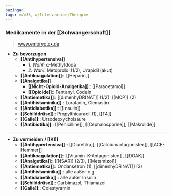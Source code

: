 ```yaml
---
bazinga: 
tags: m/m33, a/Intervention/Therapie
---
```

### Medikamente in der [[Schwangerschaft]]
> www.embryotox.de
- **Zu bevorzugen**
	- **[[Antihypertensiva]]** 
		- *1. Wahl:* ⍺-Methyldopa
		- *2. Wahl:* Metoprolol (1/2), Urapidil (akut)
	- **[[Antikoagulation]]**:: [[Heparin]]
	- **[[Analgetika]]**
		- **[[Nicht-Opioid-Analgetika]]**:: [[Paracetamol]]
		- **[[Opioide]]**:: Fentanyl, Codein
	- **[[Antiemetika]]**:: [[dimenhyDRINAT]] (1/2), [[MCP]] (2)
	- **[[Antihistaminika]]**:: Loratadin, Clemastin
	- **[[Antidiabetika]]**:: [[Insulin]]
	- **[[Schilddrüse]]**:: Propylthiouracil (1), [[T4]]
	- **[[Galle]]**:: Ursodeoxycholsäure
	- **[[Antibiotika]]**:: [[Penicilline]], [[Cephalosporine]], [[Makrolide]]
---
- **Zu vermeiden / [[KI]]**
	- **[[Antihypertensiva]]**:: [[Diuretika]], [[Calciumantagonisten]], [[ACE-Hemmer]]
	- **[[Antikoagulation]]**:: [[Vitamin-K-Antagonisten]], [[DOAK]]
	- **[[Analgetika]]**:: [[NSAR]] (2/3), [[Metamizol]]
	- **[[Antiemetika]]**:: Ondansetron (1), [[dimenhyDRINAT]] (3)
	- **[[Antihistaminika]]**:: alle außer o.g.
	- **[[Antidiabetika]]**:: alle außer Insulin
	- **[[Schilddrüse]]**:: Carbimazol, Thiamazol
	- **[[Galle]]**:: Colestyramin